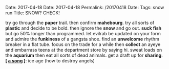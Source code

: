 Date: 2017-04-18
Date: 2017-04-18
Permalink: /20170418
Date: 
Tags: snow run
Title: SNOW? CHECK!
  
try go through the **paper** trail. then confirm **mahebourg**. try all sorts of **plastic** and decide to be bold. then ignore the **snow** and go out. **suck fish** but go 50% longer than programmed. let evilrab be updated on your form and admire the **funkiness** of a gangsta shoe. find an **unwelcome** rhythm breaker in a flat tube. focus on the trade for a while then **collect** an ayeye and embarrass teens at the department store by saying hi. sweat loads on the **aquarium** then eat all sorts of dead animals. get a draft up for **sharing**. 
**[ [a song](https://www.youtube.com/watch?v=Oq3pDuJeMqQ) ]**: ice age (how to destroy angels)
